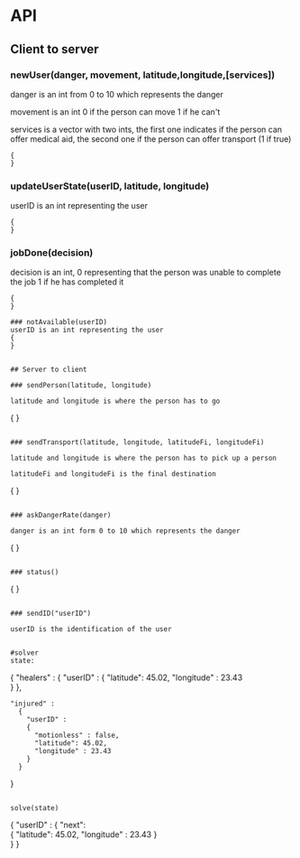 # API

## Client to server

### newUser(danger, movement, latitude,longitude,[services])

danger is an int from 0 to 10 which represents the danger

movement is an int 0 if the person can move 1 if he can't

services is a vector with two ints, the first one indicates if the person can offer medical aid, the second one if the person can offer transport (1 if true)

```
{
}
```

### updateUserState(userID, latitude, longitude)
userID is an int representing the user
```
{
}
```

### jobDone(decision)

decision is an int, 0 representing that the person was unable to complete the job 1 if he has completed it
```
{
}

### notAvailable(userID)
userID is an int representing the user
{
}


## Server to client

### sendPerson(latitude, longitude)

latitude and longitude is where the person has to go
```
{
}
```

### sendTransport(latitude, longitude, latitudeFi, longitudeFi)

latitude and longitude is where the person has to pick up a person

latitudeFi and longitudeFi is the final destination

```
{
}
```

### askDangerRate(danger)

danger is an int form 0 to 10 which represents the danger

```
{
}
```

### status()

```
{
}
```

### sendID("userID")

userID is the identification of the user


#solver
state:
```
{
  "healers" :
    { "userID" :
        {
          "latitude": 45.02,
          "longitude" : 23.43        
        }
    },

    "injured" :
      {
        "userID" :
        {
          "motionless" : false,
          "latitude": 45.02,
          "longitude" : 23.43
        }      
      }
}
```

solve(state)
```
{
  "userID" :
      {
        "next":           
          {
            "latitude": 45.02,
            "longitude" : 23.43
          }            
        }
}
```
